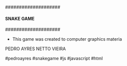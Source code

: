 ####################
#### SNAKE GAME ####
####################

- This game was created to computer graphics materia




PEDRO AYRES NETTO VIEIRA

#pedroayres
#snakegame
#js
#javascript #html